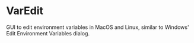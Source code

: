 # VarEdit

GUI to edit environment variables in MacOS and Linux, similar to Windows' Edit Environment Variables dialog.
